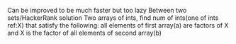 Can be improved to be much faster but too lazy
Between two sets/HackerRank solution
Two arrays of ints, find num of ints(one of ints ref:X) that satisfy the following: all elements of first array(a) are factors of X and X is the factor of all elements of second array(b) 
